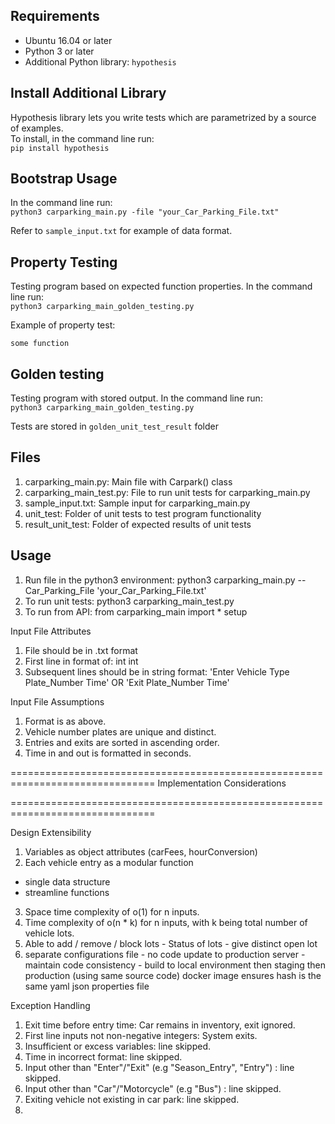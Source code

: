 ## Requirements
- Ubuntu 16.04 or later
- Python 3 or later
- Additional Python library: ```hypothesis```

## Install Additional Library
Hypothesis library lets you write tests which are parametrized by a source of examples.  
To install, in the command line run:  
```pip install hypothesis```

## Bootstrap Usage
In the command line run:  
```python3 carparking_main.py -file "your_Car_Parking_File.txt"```  
  
Refer to ```sample_input.txt``` for example of data format.

## Property Testing
Testing program based on expected function properties. In the command line run:  
```python3 carparking_main_golden_testing.py```  
  
Example of property test:  
  
```some function```  

## Golden testing
Testing program with stored output. In the command line run:  
```python3 carparking_main_golden_testing.py```   
  
Tests are stored in ```golden_unit_test_result``` folder  
## Files
1. carparking_main.py: Main file with Carpark() class
2. carparking_main_test.py: File to run unit tests for carparking_main.py
3. sample_input.txt: Sample input for carparking_main.py
4. unit_test: Folder of unit tests to test program functionality
5. result_unit_test: Folder of expected results of unit tests

## Usage
1. Run file in the python3 environment:
python3 carparking_main.py --Car_Parking_File 'your_Car_Parking_File.txt'
2. To run unit tests:
python3 carparking_main_test.py
3. To run from API:
from carparking_main import *
setup


Input File Attributes
1. File should be in .txt format
2. First line in format of: int int
3. Subsequent lines should be in string format:
'Enter Vehicle Type Plate_Number Time'
OR
'Exit Plate_Number Time'

Input File Assumptions
1. Format is as above.
2. Vehicle number plates are unique and distinct.
3. Entries and exits are sorted in ascending order.
4. Time in and out is formatted in seconds.


===============================================================================
Implementation Considerations

===============================================================================

Design Extensibility
1. Variables as object attributes (carFees, hourConversion)
2. Each vehicle entry as a modular function
 - single data structure
 - streamline functions
 
3. Space time complexity of o(1) for n inputs.
4. Time complexity of o(n * k) for n inputs, with k being total number of vehicle lots.
5. Able to add / remove / block lots - Status of lots - give distinct open lot
6. separate configurations file - no code update to production server - maintain code consistency - build to local environment then staging then production (using same source code)
docker image ensures hash is the same
yaml json properties file 



Exception Handling
1. Exit time before entry time: Car remains in inventory, exit ignored.
2. First line inputs not non-negative integers: System exits.
3. Insufficient or excess variables: line skipped.
4. Time in incorrect format: line skipped.
5. Input other than "Enter"/"Exit" (e.g "Season_Entry", "Entry") : line skipped.
6. Input other than "Car"/"Motorcycle" (e.g "Bus") : line skipped.
7. Exiting vehicle not existing in car park: line skipped.
8. 
